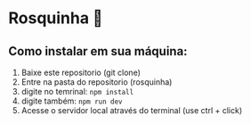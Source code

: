 # Rosquinha 🥯

## Como instalar em sua máquina:

1. Baixe este repositorio (git clone)
2. Entre na pasta do repositorio (rosquinha)
3. digite no temrinal: ```npm install```
4. digite também: ```npm run dev```
5. Acesse o servidor local através do terminal (use ctrl + click)